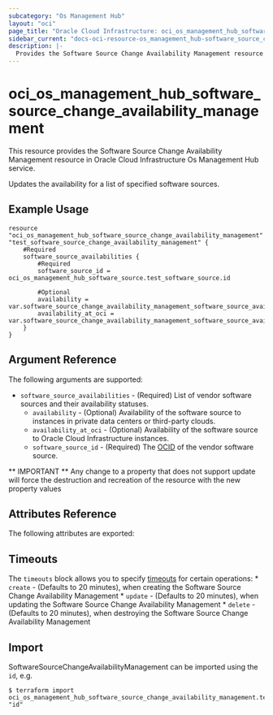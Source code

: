 ```yaml
---
subcategory: "Os Management Hub"
layout: "oci"
page_title: "Oracle Cloud Infrastructure: oci_os_management_hub_software_source_change_availability_management"
sidebar_current: "docs-oci-resource-os_management_hub-software_source_change_availability_management"
description: |-
  Provides the Software Source Change Availability Management resource in Oracle Cloud Infrastructure Os Management Hub service
---
```


# oci_os_management_hub_software_source_change_availability_management
This resource provides the Software Source Change Availability Management resource in Oracle Cloud Infrastructure Os Management Hub service.

Updates the availability for a list of specified software sources.


## Example Usage

```hcl
resource "oci_os_management_hub_software_source_change_availability_management" "test_software_source_change_availability_management" {
	#Required
	software_source_availabilities {
		#Required
		software_source_id = oci_os_management_hub_software_source.test_software_source.id

		#Optional
		availability = var.software_source_change_availability_management_software_source_availabilities_availability
		availability_at_oci = var.software_source_change_availability_management_software_source_availabilities_availability_at_oci
	}
}
```

## Argument Reference

The following arguments are supported:

* `software_source_availabilities` - (Required) List of vendor software sources and their availability statuses.
	* `availability` - (Optional) Availability of the software source to instances in private data centers or third-party clouds.
	* `availability_at_oci` - (Optional) Availability of the software source to Oracle Cloud Infrastructure instances.
	* `software_source_id` - (Required) The [OCID](https://docs.cloud.oracle.com/iaas/Content/General/Concepts/identifiers.htm) of the vendor software source.


** IMPORTANT **
Any change to a property that does not support update will force the destruction and recreation of the resource with the new property values

## Attributes Reference

The following attributes are exported:


## Timeouts

The `timeouts` block allows you to specify [timeouts](https://registry.terraform.io/providers/oracle/oci/latest/docs/guides/changing_timeouts) for certain operations:
	* `create` - (Defaults to 20 minutes), when creating the Software Source Change Availability Management
	* `update` - (Defaults to 20 minutes), when updating the Software Source Change Availability Management
	* `delete` - (Defaults to 20 minutes), when destroying the Software Source Change Availability Management


## Import

SoftwareSourceChangeAvailabilityManagement can be imported using the `id`, e.g.

```
$ terraform import oci_os_management_hub_software_source_change_availability_management.test_software_source_change_availability_management "id"
```

